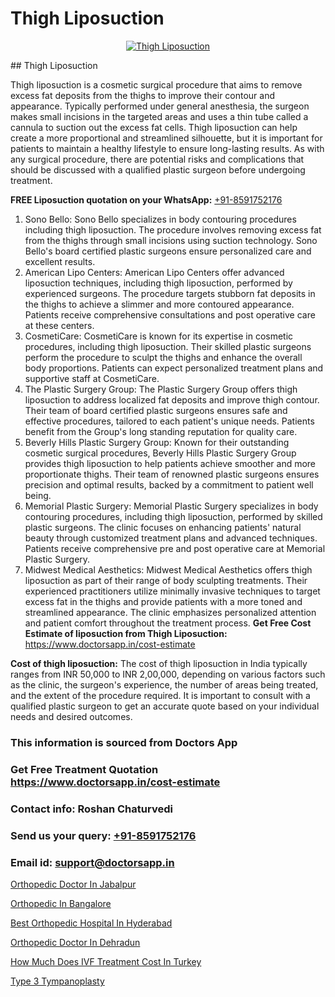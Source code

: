 # Thigh Liposuction

<p align="center">
  <a href="null">
    <img src="null" alt="Thigh Liposuction">
  </a>
</p>
## Thigh Liposuction

Thigh liposuction is a cosmetic surgical procedure that aims to remove excess fat deposits from the thighs to improve their contour and appearance. Typically performed under general anesthesia, the surgeon makes small incisions in the targeted areas and uses a thin tube called a cannula to suction out the excess fat cells. Thigh liposuction can help create a more proportional and streamlined silhouette, but it is important for patients to maintain a healthy lifestyle to ensure long-lasting results. As with any surgical procedure, there are potential risks and complications that should be discussed with a qualified plastic surgeon before undergoing treatment.

**FREE Liposuction quotation on your WhatsApp:**  [+91-8591752176](https://api.whatsapp.com/send?phone=8591752176)

1) Sono Bello: Sono Bello specializes in body contouring procedures including thigh liposuction. The procedure involves removing excess fat from the thighs through small incisions using suction technology. Sono Bello's board certified plastic surgeons ensure personalized care and excellent results.
2) American Lipo Centers: American Lipo Centers offer advanced liposuction techniques, including thigh liposuction, performed by experienced surgeons. The procedure targets stubborn fat deposits in the thighs to achieve a slimmer and more contoured appearance. Patients receive comprehensive consultations and post operative care at these centers.
3) CosmetiCare: CosmetiCare is known for its expertise in cosmetic procedures, including thigh liposuction. Their skilled plastic surgeons perform the procedure to sculpt the thighs and enhance the overall body proportions. Patients can expect personalized treatment plans and supportive staff at CosmetiCare.
4) The Plastic Surgery Group: The Plastic Surgery Group offers thigh liposuction to address localized fat deposits and improve thigh contour. Their team of board certified plastic surgeons ensures safe and effective procedures, tailored to each patient's unique needs. Patients benefit from the Group's long standing reputation for quality care.
5) Beverly Hills Plastic Surgery Group: Known for their outstanding cosmetic surgical procedures, Beverly Hills Plastic Surgery Group provides thigh liposuction to help patients achieve smoother and more proportionate thighs. Their team of renowned plastic surgeons ensures precision and optimal results, backed by a commitment to patient well being.
6) Memorial Plastic Surgery: Memorial Plastic Surgery specializes in body contouring procedures, including thigh liposuction, performed by skilled plastic surgeons. The clinic focuses on enhancing patients' natural beauty through customized treatment plans and advanced techniques. Patients receive comprehensive pre  and post operative care at Memorial Plastic Surgery.
7) Midwest Medical Aesthetics: Midwest Medical Aesthetics offers thigh liposuction as part of their range of body sculpting treatments. Their experienced practitioners utilize minimally invasive techniques to target excess fat in the thighs and provide patients with a more toned and streamlined appearance. The clinic emphasizes personalized attention and patient comfort throughout the treatment process.
**Get Free Cost Estimate of liposuction from Thigh Liposuction:** https://www.doctorsapp.in/cost-estimate

**Cost of thigh liposuction:**
The cost of thigh liposuction in India typically ranges from INR 50,000 to INR 2,00,000, depending on various factors such as the clinic, the surgeon's experience, the number of areas being treated, and the extent of the procedure required. It is important to consult with a qualified plastic surgeon to get an accurate quote based on your individual needs and desired outcomes.

### This information is sourced from Doctors App 
### Get Free Treatment Quotation https://www.doctorsapp.in/cost-estimate
### Contact info: Roshan Chaturvedi 
### Send us your query: [+91-8591752176](https://api.whatsapp.com/send?phone=8591752176) 
### Email id: support@doctorsapp.in

[Orthopedic Doctor In Jabalpur](https://www.linkedin.com/pulse/orthopedic-doctor-jabalpur-doctorsapp-united-arab-emirates-y0iqe?trackingId=Ff%2BRF0GyvVTDdbesiilqmw%3D%3D&lipi=urn%3Ali%3Apage%3Ad_flagship3_company_admin%3Bc8cvKR%2BzQDObJJNC2LloLw%3D%3D)

[Orthopedic In Bangalore](https://www.linkedin.com/pulse/orthopedic-bangalore-doctorsappin-xwhbc?trackingId=LoY2caBi4ySfGMSuVhoalA%3D%3D&lipi=urn%3Ali%3Apage%3Ad_flagship3_company_admin%3Bv1vSrTMWRDqcHbnFEZaXTQ%3D%3D)

[Best Orthopedic Hospital In Hyderabad](https://medium.com/@vimalrana22/best-orthopedic-hospital-in-hyderabad-e7492a968a31)

[Orthopedic Doctor In Dehradun](https://medium.com/@vimalrana22/orthopedic-doctor-in-dehradun-a6c0bcc6ead0)

[How Much Does IVF Treatment Cost In Turkey](https://doctors-apps.github.io/doctorsapp/how-much-does-ivf-treatment-cost-in-turkey)

[Type 3 Tympanoplasty](https://doctors-apps.github.io/doctorsapp/type-3-tympanoplasty)

